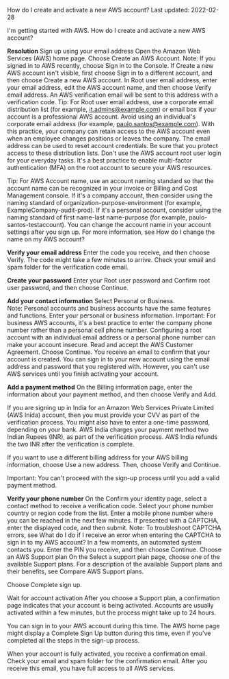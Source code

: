 How do I create and activate a new AWS account?
Last updated: 2022-02-28

I'm getting started with AWS. How do I create and activate a new AWS account?

**Resolution**
Sign up using your email address
Open the Amazon Web Services (AWS) home page.
Choose Create an AWS Account.
Note: If you signed in to AWS recently, choose Sign in to the Console. If Create a new AWS account isn't visible, first choose Sign in to a different account, and then choose Create a new AWS account.
In Root user email address, enter your email address, edit the AWS account name, and then choose Verify email address. An AWS verification email will be sent to this address with a verification code.
Tip: For Root user email address, use a corporate email distribution list (for example, it.admins@example.com) or email box if your account is a professional AWS account. Avoid using an individual's corporate email address (for example, paulo.santos@example.com). With this practice, your company can retain access to the AWS account even when an employee changes positions or leaves the company. The email address can be used to reset account credentials. Be sure that you protect access to these distribution lists. Don't use the AWS account root user login for your everyday tasks. It's a best practice to enable multi-factor authentication (MFA) on the root account to secure your AWS resources.

Tip: For AWS Account name, use an account naming standard so that the account name can be recognized in your invoice or Billing and Cost Management console. If it's a company account, then consider using the naming standard of organization-purpose-environment (for example, ExampleCompany-audit-prod). If it's a personal account, consider using the naming standard of first name-last name-purpose (for example, paulo-santos-testaccount). You can change the account name in your account settings after you sign up. For more information, see How do I change the name on my AWS account?

**Verify your email address**
Enter the code you receive, and then choose Verify. The code might take a few minutes to arrive. Check your email and spam folder for the verification code email.

**Create your password**
Enter your Root user password and Confirm root user password, and then choose Continue.

**Add your contact information**
Select Personal or Business.       
Note: Personal accounts and business accounts have the same features and functions.
Enter your personal or business information.
Important: For business AWS accounts, it's a best practice to enter the company phone number rather than a personal cell phone number. Configuring a root account with an individual email address or a personal phone number can make your account insecure.
Read and accept the AWS Customer Agreement.
Choose Continue.
You receive an email to confirm that your account is created. You can sign in to your new account using the email address and password that you registered with. However, you can't use AWS services until you finish activating your account.

**Add a payment method**
On the Billing information page, enter the information about your payment method, and then choose Verify and Add.

If you are signing up in India for an Amazon Web Services Private Limited (AWS Inida) account, then you must provide your CVV as part of the verification process. You might also have to enter a one-time password, depending on your bank. AWS India charges your payment method two Indian Rupees (INR), as part of the verification process. AWS India refunds the two INR after the verification is complete.

If you want to use a different billing address for your AWS billing information, choose Use a new address. Then, choose Verify and Continue.

Important: You can't proceed with the sign-up process until you add a valid payment method.

**Verify your phone number**
On the Confirm your identity page, select a contact method to receive a verification code.
Select your phone number country or region code from the list.
Enter a mobile phone number where you can be reached in the next few minutes.
If presented with a CAPTCHA, enter the displayed code, and then submit.
Note: To troubleshoot CAPTCHA errors, see What do I do if I receive an error when entering the CAPTCHA to sign in to my AWS account?
In a few moments, an automated system contacts you.
Enter the PIN you receive, and then choose Continue.
Choose an AWS Support plan
On the Select a support plan page, choose one of the available Support plans. For a description of the available Support plans and their benefits, see Compare AWS Support plans.

Choose Complete sign up.

Wait for account activation
After you choose a Support plan, a confirmation page indicates that your account is being activated. Accounts are usually activated within a few minutes, but the process might take up to 24 hours.

You can sign in to your AWS account during this time. The AWS home page might display a Complete Sign Up button during this time, even if you've completed all the steps in the sign-up process.

When your account is fully activated, you receive a confirmation email. Check your email and spam folder for the confirmation email. After you receive this email, you have full access to all AWS services.
